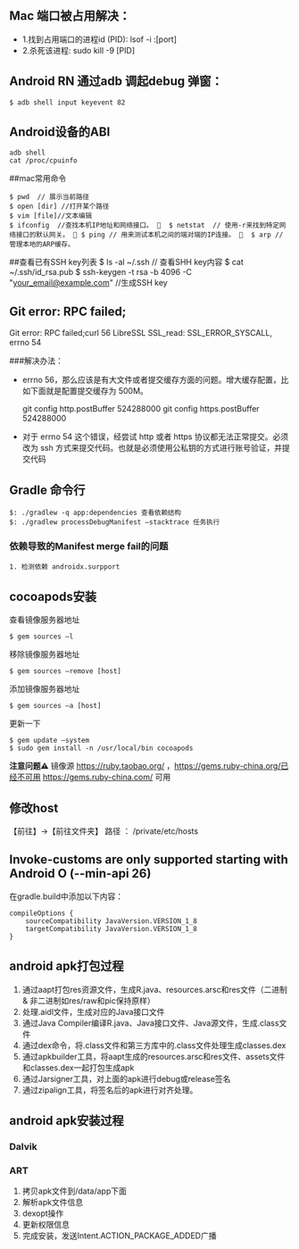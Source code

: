 ## Mac 端口被占用解决：

* 1.找到占用端口的进程id  (PID): lsof -i :[port]
* 2.杀死该进程:  sudo kill -9 [PID]

## Android RN 通过adb 调起debug 弹窗：

    $ adb shell input keyevent 82
    
## Android设备的ABI
	adb shell 
	cat /proc/cpuinfo   
       
##mac常用命令

	$ pwd  // 展示当前路径 
	$ open [dir] //打开某个路径
	$ vim [file]//文本编辑
	$ ifconfig  //查找本机IP地址和网络接口。 	$ netstat  // 使用-r来找到特定网络接口的默认网关。 	$ ping // 用来测试本机之间的端对端的IP连接。 	$ arp // 管理本地的ARP缓存。
	
	
##查看已有SSH  key列表
	$ ls -al ~/.ssh // 查看SHH key内容
	$ cat ~/.ssh/id_rsa.pub
	$ ssh-keygen -t rsa -b 4096 -C "your_email@example.com" //生成SSH key
	
## Git error: RPC failed; 
  Git error: RPC failed;curl 56 LibreSSL SSL_read: SSL_ERROR_SYSCALL, errno 54
  
###解决办法：

* errno 56，那么应该是有大文件或者提交缓存方面的问题。增大缓存配置，比如下面就是配置提交缓存为 500M。

	git config http.postBuffer 524288000 
	git config https.postBuffer 524288000   
* 对于 errno 54 这个错误，经尝试 http 或者 https 协议都无法正常提交。必须改为 ssh 方式来提交代码。也就是必须使用公私钥的方式进行账号验证，并提交代码

## Gradle 命令行
	$: ./gradlew -q app:dependencies 查看依赖结构
	$: ./gradlew processDebugManifest –stacktrace 任务执行
	
### 依赖导致的Manifest merge fail的问题
    1. 检测依赖 androidx.surpport 


## cocoapods安装
查看镜像服务器地址

	$ gem sources –l
移除镜像服务器地址

	$ gem sources –remove [host]
添加镜像服务器地址

	$ gem sources –a [host]
更新一下

	$ gem update –system
	$ sudo gem install -n /usr/local/bin cocoapods
	
**注意问题⚠️**
镜像源 https://ruby.taobao.org/ ，https://gems.ruby-china.org/已经不可用
https://gems.ruby-china.com/ 可用

## 修改host
【前往】->【前往文件夹】
 路径 ： /private/etc/hosts


## Invoke-customs are only supported starting with Android O (--min-api 26)

在gradle.build中添加以下内容：

    compileOptions {
        sourceCompatibility JavaVersion.VERSION_1_8
        targetCompatibility JavaVersion.VERSION_1_8
    }
    
    
    
    
    
## android apk打包过程
  
  1. 通过aapt打包res资源文件，生成R.java、resources.arsc和res文件（二进制 & 非二进制如res/raw和pic保持原样）
  2. 处理.aidl文件，生成对应的Java接口文件
  3. 通过Java Compiler编译R.java、Java接口文件、Java源文件，生成.class文件
  4. 通过dex命令，将.class文件和第三方库中的.class文件处理生成classes.dex
  5. 通过apkbuilder工具，将aapt生成的resources.arsc和res文件、assets文件和classes.dex一起打包生成apk
  6. 通过Jarsigner工具，对上面的apk进行debug或release签名
  7. 通过zipalign工具，将签名后的apk进行对齐处理。 
  
  [](http://loody.github.io/images/android_build_detail.png)
  [](http://loody.github.io/images/build-process_2x.png)
  
## android apk安装过程

### Dalvik

### ART

   1. 拷贝apk文件到/data/app下面
   2. 解析apk文件信息
   3. dexopt操作
   4. 更新权限信息
   5. 完成安装，发送Intent.ACTION_PACKAGE_ADDED广播